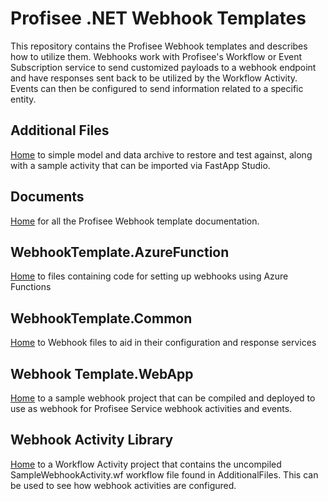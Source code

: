 
# Profisee .NET Webhook Templates

This repository contains the Profisee Webhook templates and describes how to utilize them. Webhooks work with Profisee's Workflow or Event Subscription service to send customized payloads to a webhook endpoint and have responses sent back to be utilized by the Workflow Activity. Events can then be configured to send information related to a specific entity.

## Additional Files 

[Home](https://github.com/Profisee/webhooktemplate/tree/story/132784/AdditionalFiles) to simple model and data archive to restore and test against, along with a sample activity that can be imported via FastApp Studio.

## Documents 

[Home](https://github.com/Profisee/webhooktemplate/tree/story/132784/Documents) for all the Profisee Webhook template documentation.

## WebhookTemplate.AzureFunction 

[Home](https://github.com/Profisee/webhooktemplate/tree/story/132784/WebhookTemplate.AzureFunction) to files containing code for setting up webhooks using Azure Functions

## WebhookTemplate.Common 

[Home](https://github.com/Profisee/webhooktemplate/tree/story/132784/WebhookTemplate.Common) to Webhook files to aid in their configuration and response services

## Webhook Template.WebApp 

[Home](https://github.com/Profisee/webhooktemplate/tree/story/128376/WebhookTemplate.WebApp) to a sample webhook project that can be compiled and deployed to use as webhook for Profisee Service webhook activities and events.

## Webhook Activity Library 

[Home](https://github.com/Profisee/webhooktemplate/tree/story/128376/WebhookTemplateActivityLibrary) to a Workflow Activity project that contains the uncompiled SampleWebhookActivity.wf workflow file found in AdditionalFiles. This can be used to see how webhook activities are configured.
